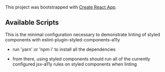This project was bootstrapped with [Create React App](https://github.com/facebook/create-react-app).

## Available Scripts

This is the minimal configuration necessary to demonstrate linting of styled components with eslint-plugin-styled-components-a11y

- run 'yarn' or 'npm i' to install all the dependencies

- from there, using styled components should run all of the currently configured jsx-a11y rules on styled components when linting
